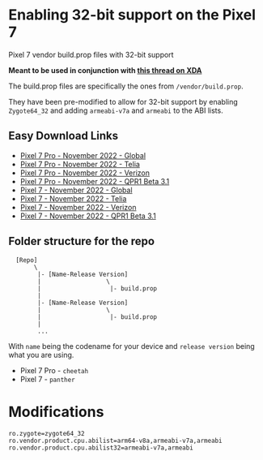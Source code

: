 # Enabling 32-bit support on the Pixel 7
Pixel 7 vendor build.prop files with 32-bit support

**Meant to be used in conjunction with [this thread on XDA](https://forum.xda-developers.com/t/tutorial-magisk-enabling-32-bit-support-for-apps.4521029/)**

The build.prop files are specifically the ones from `/vendor/build.prop`.

They have been pre-modified to allow for 32-bit support by enabling `Zygote64_32` and adding `armeabi-v7a` and `armeabi` to the ABI lists.

## Easy Download Links
- [Pixel 7 Pro - November 2022 - Global](https://raw.githubusercontent.com/Namelesswonder/pixel7_vendor_build_props/main/cheetah-td1a.221105.001/build.prop)
- [Pixel 7 Pro - November 2022 - Telia](https://raw.githubusercontent.com/Namelesswonder/pixel7_vendor_build_props/main/cheetah-td1a.221105.001.a1/build.prop)
- [Pixel 7 Pro - November 2022 - Verizon](https://raw.githubusercontent.com/Namelesswonder/pixel7_vendor_build_props/main/cheetah-td1a.221105.003/build.prop)
- [Pixel 7 Pro - November 2022 - QPR1 Beta 3.1](https://raw.githubusercontent.com/Namelesswonder/pixel7_vendor_build_props/main/cheetah-t1b3.221003.008/build.prop)
- [Pixel 7 - November 2022 - Global](https://raw.githubusercontent.com/Namelesswonder/pixel7_vendor_build_props/main/panther-td1a.221105.001/build.prop)
- [Pixel 7 - November 2022 - Telia](https://raw.githubusercontent.com/Namelesswonder/pixel7_vendor_build_props/main/panther-td1a.221105.001.a1/build.prop)
- [Pixel 7 - November 2022 - Verizon](https://raw.githubusercontent.com/Namelesswonder/pixel7_vendor_build_props/main/panther-td1a.221105.003/build.prop)
- [Pixel 7 - November 2022 - QPR1 Beta 3.1](https://raw.githubusercontent.com/Namelesswonder/pixel7_vendor_build_props/main/panther-t1b3.221003.008/build.prop)

## Folder structure for the repo
```
  [Repo]
       \ 
        |- [Name-Release Version]
        |                  \
        |                   |- build.prop
        |          
        |- [Name-Release Version]
        |                  \
        |                   |- build.prop
        |
        ...
```

With `name` being the codename for your device and `release version` being what you are using.  
- Pixel 7 Pro - `cheetah`  
- Pixel 7 - `panther`

# Modifications
```
ro.zygote=zygote64_32
ro.vendor.product.cpu.abilist=arm64-v8a,armeabi-v7a,armeabi
ro.vendor.product.cpu.abilist32=armeabi-v7a,armeabi
```

